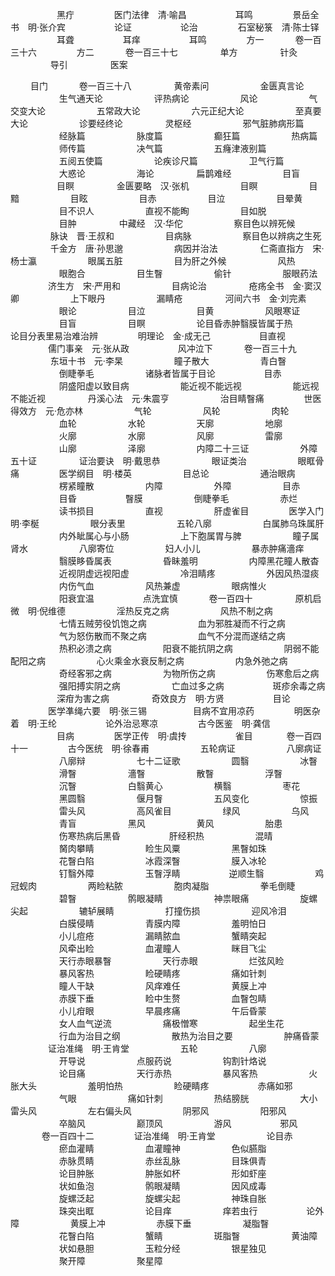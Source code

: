 <!-- { "loadSidebar": true } -->
　　　　　  黑疔
　　　　  医门法律　清·喻昌
　　　　　  耳鸣
　　　　  景岳全书　明·张介宾
　　　　　  论证
　　　　　  论治
　　　　  石室秘箓　清·陈士铎
　　　　　  耳聋
　　　　　  耳痒
　　　　　  耳鸣
　　　　 方一
　　　  卷一百三十六
　　　　  方二
　　　  卷一百三十七
　　 　　 单方
　　 　　 针灸
　　 　　 导引
　　 　　 医案

　　  目门
　　　  卷一百三十八
　　 　　 黄帝素问
　　 　　　 金匮真言论
　　 　　　 生气通天论
　　 　　　 评热病论
　　 　　　 风论
　　 　　　 气交变大论
　　 　　　 五常政大论
　　 　　　 六元正纪大论
　　 　　　 至真要大论
　　 　　　 诊要经终论
　　 　　 灵枢经
　　 　　　 邪气脏肺病形篇
　　 　　　 经脉篇
　　 　　　 脉度篇
　　 　　　 癫狂篇
　　 　　　 热病篇
　　 　　　 师传篇
　　 　　　 决气篇
　　 　　　 五癃津液别篇
　　 　　　 五阅五使篇
　　 　　　 论疾诊尺篇
　　 　　　 卫气行篇
　　 　　　 大惑论
　　 　　　 海论
　　 　　 扁鹊难经
　　 　　　 目盲
　　　　　  目瞑
　　 　　 金匮要略　汉·张机
　　 　　　 目瞑
　　 　　　 目黯
　　 　　　 目眩
　　 　　　 目赤
　　 　　　 目泣
　　 　　　 目晕黄
　　 　　　 目不识人
　　 　　　 直视不能眴
　　 　　　 目如脱
　　 　　　 目肿
　　 　　 中藏经　汉·华佗
　　 　　　 察目色以辨死候
　　 　　 脉诀　晋·王叔和
　　 　　　 目病脉
　　 　　　 察目色以辨病之生死
　　 　　 千金方　唐·孙思邈
　　 　　　 病因并治法
　　 　　 仁斋直指方　宋·杨士瀛
　　 　　　 眼属五脏
　　 　　　 目为肝之外候
　　 　　　 风热
　　 　　　 眼胞合
　　 　　　 目生瞖
　　 　　　 偷针
　　 　　　 服眼药法
　　　　  济生方　宋·严用和
　　 　　　 目病论治
　　 　　 疮疡全书　金·窦汉卿
　　 　　　 上下眼丹
　　 　　　 漏睛疮
　　 　　 河间六书　金·刘完素
　　 　　　 眼论
　　 　　　 目泣
　　 　　　 目黄
　　 　　　 风眼寒证
　　 　　　 目盲
　　 　　　 目瞑
　　 　　　 论目昏赤肿翳膜皆属于热　　　　　  论目分表里易治难治辨
　　　　  明理论　金·成无己
　　　　　  目直视
　　　　  儒门事亲　元·张从政
　　　　　  风冲泣下
　　　  卷一百三十九
　　 　　 东垣十书　元·李杲
　　 　　　 瞳子散大
　　 　　　 青白瞖
　　 　　　 倒睫拳毛
　　 　　　 诸脉者皆属于目论
　　　　　  目赤
　　 　　　 阴盛阳虚以致目病
　　 　　　 能近视不能远视
　　 　　　 能远视不能近视
　　 　　 丹溪心法　元·朱震亨
　　 　　　 治目睛瞖痛
　　　　  世医得效方　元·危亦林
　　 　　　 气轮
　　 　　　 风轮
　　 　　　 肉轮
　　 　　　 血轮
　　 　　　 水轮
　　 　　　 天廓
　　 　　　 地廓
　　 　　　 火廓
　　 　　　 水廓
　　 　　　 风廓
　　 　　　 雷廓
　　 　　　 山廓
　　 　　　 泽廓
　　 　　　 内障二十三证
　　 　　　 外障五十证
　　 　　 证治要诀　明·戴思恭
　　 　　　 眼证类治
　　 　　　 眼眶骨痛
　　　　  医学纲目　明·楼英
　　 　　　 目总论
　　 　　　 通治眼病
　　 　　　 楞紧瞳散
　　 　　　 内障
　　 　　　 外障
　　 　　　 目赤
　　 　　　 目昏
　　　　　  瞖膜
　　 　　　 倒睫拳毛
　　 　　　 赤烂
　　 　　　 读书损目
　　 　　　 直视
　　 　　　 肝虚雀目
　　　　  医学入门　明·李梴
　　 　　　 眼分表里
　　 　　　 五轮八廓
　　 　　　 白属肺乌珠属肝
　　 　　　 内外眦属心与小肠
　　 　　　 上下胞属胃与脾
　　 　　　 瞳子属肾水
　　 　　　 八廓寄位
　　 　　　 妇人小儿
　　 　　　 暴赤肿痛濇痒
　　 　　　 翳膜眵昏属表
　　 　　　 昏眛羞明
　　 　　　 内障黑花瞳人散杳
　　 　　　 近视阴虚远视阳虚
　　 　　　 冷泪睛疼
　　 　　　 外因风热湿痰
　　 　　　 内伤气血
　　 　　　 风热兼虚
　　 　　　 眼病惟火
　　 　　　 阳衰宜温
　　　　　  点洗宜慎
　　　  卷一百四十
　　 　　 原机启微　明·倪维德
　　 　　　 淫热反克之病
　　 　　　 风热不制之病
　　 　　　 七情五贼劳役饥饱之病
　　 　　　 血为邪胜凝而不行之病
　　 　　　 气为怒伤散而不聚之病
　　 　　　 血气不分混而遂结之病
　　 　　　 热积必溃之病
　　 　　　 阳衰不能抗阴之病
　　 　　　 阴弱不能配阳之病
　　 　　　 心火乘金水衰反制之病
　　 　　　 内急外弛之病
　　 　　　 奇经客邪之病
　　 　　　 为物所伤之病
　　 　　　 伤寒愈后之病
　　 　　　 强阳搏实阴之病
　　 　　　 亡血过多之病
　　　　　  斑疹余毒之病
　　　　　  深疳为害之病
　　 　　 奇效良方　明·方贤
　　　　　  目论
　　　　  医学凖绳六要　明·张三锡　　　　　  目病不宜用凉药
　　　　  明医杂着　明·王纶
　　　　　  论外治忌寒凉
　　　　  古今医鉴　明·龚信
　　　　　  目病
　　　　  医学正传　明·虞抟
　　　　　  雀目
　　 　 卷一百四十一
　　　　  古今医统　明·徐春甫
　　 　　　 五轮病证
　　 　　　 八廓病证
　　 　　　 八廓辩
　　 　　　 七十二证歌
　　 　　　 圆翳
　　 　　　 冰瞖
　　 　　　 滑瞖
　　 　　　 濇瞖
　　 　　　 散瞖
　　 　　　 浮瞖
　　 　　　 沉瞖
　　 　　　 白翳黄心
　　 　　　 横翳
　　 　　　 枣花
　　 　　　 黑圆翳
　　 　　　 偃月瞖
　　 　　　 五风变化
　　 　　　 惊振
　　 　　　 雷头风
　　 　　　 高风雀目
　　 　　　 绿风
　　 　　　 乌风
　　 　　　 青盲
　　 　　　 黑风
　　 　　　 黄风
　　 　　　 胎患
　　 　　　 伤寒热病后黑昏
　　　　　  肝经积热
　　 　　　 混晴
　　 　　　 胬肉攀睛
　　 　　　 睑生风粟
　　 　　　 黑瞖如珠
　　 　　　 花瞖白陷
　　 　　　 冰霞深瞖
　　 　　　 膜入冰轮
　　 　　　 钉翳外障
　　 　　　 玉瞖浮睛
　　　　　  逆顺生翳
　　 　　　 鸡冠蚬肉
　　 　　　 两睑粘脓
　　 　　　 胞肉凝脂
　　 　　　 拳毛倒睫
　　 　　　 碧瞖
　　 　　　 鹘眼凝睛
　　 　　　 神祟眼痛
　　 　　　 旋螺尖起
　　 　　　 辘轳展睛
　　 　　　 打撞伤损
　　 　　　 迎风冷泪
　　 　　　 白膜侵睛
　　 　　　 青膜内障
　　 　　　 羞明怕日
　　 　　　 小儿痘疮
　　 　　　 漏睛脓血
　　 　　　 蟹睛突起
　　 　　　 风牵出睑
　　 　　　 血灌瞳人
　　 　　　 眯目飞尘
　　 　　　 天行赤眼暴瞖
　　 　　　 天行赤眼
　　 　　　 烂弦风睑
　　 　　　 暴风客热
　　 　　　 睑硬睛疼
　　 　　　 痛如针刺
　　 　　　 瞳人干缺
　　 　　　 风痒难任
　　 　　　 黄膜上冲
　　 　　　 赤膜下垂
　　 　　　 睑中生赘
　　 　　　 血瞖包睛
　　 　　　 小儿疳眼
　　 　　　 早晨疼痛
　　 　　　 午后昏蒙
　　 　　　 女人血气逆流
　　 　　　 痛极憎寒
　　 　　　 起坐生花
　　 　　　 行血为治目之纲
　　 　　　 散热为治目之要
　　 　　　 肿痛昏蒙
　　　　  证治准绳　明·王肯堂
　　 　　　 五轮
　　 　　　 八廓
　　 　　　 开导说
　　 　　　 点服药说
　　 　　　 钩割针烙说
　　 　　　 论目痛
　　 　　　 天行赤热
　　 　　　 暴风客热
　　 　　　 火胀大头
　　 　　　 羞明怕热
　　 　　　 睑硬睛疼
　　　　　  赤痛如邪
　　 　　　 气眼
　　 　　　 痛如针刺
　　 　　　 热结膀胱
　　 　　　 大小雷头风
　　 　　　 左右偏头风
　　 　　　 阴邪风
　　 　　　 阳邪风
　　 　　　 卒脑风
　　 　　　 巅顶风
　　 　　　 游风
　　　　　  邪风
　　 　 卷一百四十二
　　　　  证治准绳　明·王肯堂
　　 　　　 论目赤
　　 　　　 瘀血灌睛
　　 　　　 血灌瞳神
　　 　　　 色似臙脂
　　 　　　 赤脉贯睛
　　 　　　 赤丝乱脉
　　 　　　 目珠俱青
　　 　　　 论目肿胀
　　 　　　 肿胀如杯
　　 　　　 形如虾座
　　 　　　 状如鱼泡
　　 　　　 鹘眼凝睛
　　 　　　 因风成毒
　　 　　　 旋螺泛起
　　 　　　 旋螺尖起
　　 　　　 神珠自胀
　　 　　　 珠突出眶
　　 　　　 论目痒
　　 　　　 痒若虫行
　　　　　  论外障
　　 　　　 黄膜上冲
　　 　　　 赤膜下垂
　　 　　　 凝脂瞖
　　 　　　 花瞖白陷
　　 　　　 蟹睛
　　 　　　 斑脂瞖
　　 　　　 黄油障
　　 　　　 状如悬胆
　　 　　　 玉粒分经
　　 　　　 银星独见
　　 　　　 聚开障
　　 　　　 聚星障
